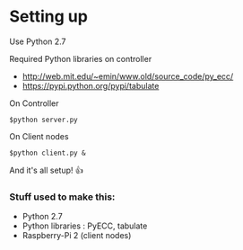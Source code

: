 # Setting up


Use Python 2.7

Required Python libraries on controller

 * http://web.mit.edu/~emin/www.old/source_code/py_ecc/
 * https://pypi.python.org/pypi/tabulate


On Controller
```
$python server.py
```
On Client nodes
```
$python client.py &
```

And it's all setup! :+1:


### Stuff used to make this:

 * Python 2.7
 * Python libraries : PyECC, tabulate
 * Raspberry-Pi 2 (client nodes)
 
